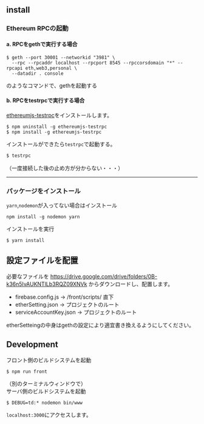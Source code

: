 
## install

### Ethereum RPCの起動

#### a. RPCをgethで実行する場合

```
$ geth --port 30001 --networkid "3981" \
  --rpc --rpcaddr localhost --rpcport 8545 --rpccorsdomain "*" --rpcapi eth,web3,personal \
  --datadir . console
```

のようなコマンドで、gethを起動する

#### b. RPCをtestrpcで実行する場合

<!--
[eth-testrpc](https://github.com/pipermerriam/eth-testrpc) をpipでインストール
(pythonは2, 3どっちでも良さそう)

```sh
$ pip install eth-testrpc
```

うまくいかない場合はこっちを試す

```sh
sudo -H pip install eth-testrpc
```



`command not found: testrpc`といわれる場合は
-->

[ethereumjs-testrpc](https://github.com/ethereumjs/testrpc)をインストールします。

```
$ npm uninstall -g ethereumjs-testrpc
$ npm install -g ethereumjs-testrpc
```

インストールができたら`testrpc`で起動する。

```sh
$ testrpc
```

（一度接続した後の止め方が分からない・・・）

---

### パッケージをインストール

`yarn`,`nodemon`が入ってない場合はインストール

```
npm install -g nodemon yarn
```

インストールを実行

```
$ yarn install
```

## 設定ファイルを配置

必要なファイルを
https://drive.google.com/drive/folders/0B-k36n5IvAUKNTlLb3RQZ09XNVk
からダウンロードし、配置します。

* firebase.config.js → /front/scripts/ 直下
* etherSetting.json → プロジェクトのルート
* serviceAccountKey.json → プロジェクトのルート

etherSetteingの中身はgethの設定により適宜書き換えるようにしてください。

## Development

フロント側のビルドシステムを起動

```
$ npm run front
```

（別のターミナルウィンドウで）  
サーバ側のビルドシステムを起動

```
$ DEBUG=td:* nodemon bin/www
```

`localhost:3000`にアクセスします。
